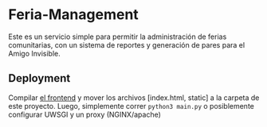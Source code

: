 # Feria-Management
Este es un servicio simple para permitir la administración de ferias comunitarias, con un sistema de reportes y generación de pares para el Amigo Invisible.

## Deployment
Compilar [el frontend](https://github.com/kouta-kun/feria-management-frontend) y mover los archivos [index.html, static] a la carpeta de este proyecto.
Luego, simplemente correr `python3 main.py` o posiblemente configurar UWSGI y un proxy (NGINX/apache)
